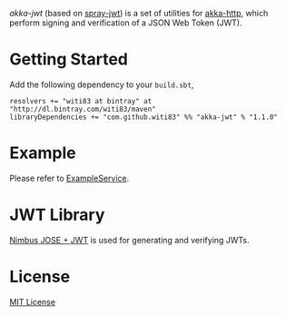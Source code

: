 *akka-jwt* (based on [spray-jwt](https://github.com/kikuomax/spray-jwt)) is a set of utilities for [akka-http](http://doc.akka.io/docs/akka-stream-and-http-experimental/current/scala/http/), which perform signing and verification of a JSON Web Token (JWT).

Getting Started
===============

Add the following dependency to your `build.sbt`,

```
resolvers += "witi83 at bintray" at "http://dl.bintray.com/witi83/maven"
libraryDependencies += "com.github.witi83" %% "akka-jwt" % "1.1.0"
```

Example
=======

Please refer to [ExampleService](src/test/scala/com/github/witi83/akka/jwt/ExampleService.scala).

JWT Library
===========

[Nimbus JOSE + JWT](http://connect2id.com/products/nimbus-jose-jwt) is used for generating and verifying JWTs.

License
=======

[MIT License](http://opensource.org/licenses/MIT)
